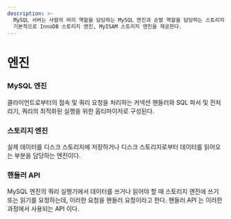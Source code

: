 ```yaml
---
description: >-
  MySQL 서버는 사람의 머리 역할을 담당하는 MySQL 엔진과 손발 역할을 담당하는 스토리지 엔진으로 구분할 수 있다. MySQL 에서는
  기본적으로 InnoDB 스토리지 엔진, MyISAM 스토리지 엔진을 제공한다.
---
```


# 엔진

### MySQL 엔진

클라이언트로부터의 접속 및 쿼리 요청을 처리하는 커넥션 핸들러와 SQL 파서 및 전처리기, 쿼리의 최적화된 실행을 위한 옵티마이저로 구성된다.



### 스토리지 엔진

실제 데이터를 디스크 스토리지에 저장하거나 디스크 스토리지로부터 데이터를 읽어오는 부분을 담당하는 엔진이다.&#x20;



### 핸들러 API

MySQL 엔진의 쿼리 실행기에서 데이터를 쓰거나 읽어야 할 때 스토리지 엔진에 쓰기 또는 읽기를 요청하는데, 이러한 요청을 핸들러 요청이라고 한다. 핸들러 API 는 이러한 과정에서 사용되는 API 이다.&#x20;
